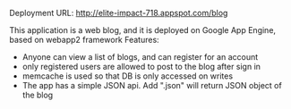 Deployment URL:
http://elite-impact-718.appspot.com/blog

This application is a web blog, and it is deployed on Google App Engine, based on webapp2 framework 
Features:
- Anyone can view a list of blogs, and can register for an account
- only registered users are allowed to post to the blog after sign in
- memcache is used so that DB is only accessed on writes
- The app has a simple JSON api.  Add ".json" will return JSON object of the blog

